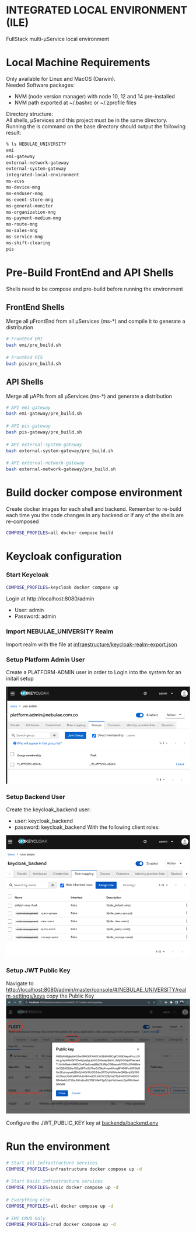 # INTEGRATED LOCAL ENVIRONMENT (ILE)
FullStack multi-µService local environment

# Local Machine Requirements

Only available for Linux and MacOS (Darwin).  
Needed Software packages:
- NVM (node version manager) with node 10, 12 and 14 pre-installed
- NVM path exported at ~/.bashrc or  ~/.zprofile files

Directory structure:  
All shells, µServices and this project must be in the same directory.  
Running the ls command on the base directory should output the following result:
```sh
% ls NEBULAE_UNIVERSITY
emi
emi-gateway
external-network-gateway
external-system-gateway
integrated-local-environment
ms-acss
ms-device-mng
ms-enduser-mng
ms-event-store-mng
ms-general-monitor
ms-organization-mng
ms-payment-medium-mng
ms-route-mng
ms-sales-mng
ms-service-mng
ms-shift-clearing
pis
````

# Pre-Build FrontEnd and API Shells

Shells need to be compose and pre-build before running the environment
## FrontEnd Shells
Merge all µFrontEnd from all µServices (ms-*) and compile it to generate a distribution
```sh
# FrontEnd EMI
bash emi/pre_build.sh

# FrontEnd PIS
bash pis/pre_build.sh
```

## API Shells
Merge all µAPIs from all µServices (ms-*) and generate a distribution
```sh
# API emi-gateway
bash emi-gateway/pre_build.sh

# API pis-gateway
bash pis-gateway/pre_build.sh

# API external-system-gateway
bash external-system-gateway/pre_build.sh

# API external-network-gateway
bash external-network-gateway/pre_build.sh
```


# Build docker compose environment
Create docker images for each shell and backend.  Remember to re-build each time you the code changes in any backend or if any of the shells are re-composed
```bash
COMPOSE_PROFILES=all docker compose build
````

# Keycloak configuration

### Start Keycloak
```bash
COMPOSE_PROFILES=keycloak docker compose up
```

Login at http://localhost:8080/admin  
- User: admin
- Password: admin

### Import NEBULAE_UNIVERSITY Realm
Import realm with the file at [infraestructure/keycloak-realm-export.json](infraestructure/keycloak-realm-export.json)

### Setup Platform Admin User
Create a PLATFORM-ADMIN user in order to LogIn into the system for an initail setup  

![Alt text](docs/assets/keycloak_paltform_admin.png?raw=true "keycloak PLATFORM-ADMIN")


### Setup Backend User
Create the keycloak_backend user:
- user: keycloak_backend
- password: keycloak_backend
With the following client roles:  

![Alt text](docs/assets/keycloak_backend_user.png?raw=true "keycloak_backend")

### Setup JWT Public Key
Navigate to [http://localhost:8080/admin/master/console/#/NEBULAE_UNIVERSITY/realm-settings/keys](http://localhost:8080/admin/master/console/#/NEBULAE_UNIVERSITY/realm-settings/keys) copy the Public Key  
![Alt text](docs/assets/keycloak_real_public_key.png?raw=true "keycloak Public Key")

Configure the JWT_PUBLIC_KEY key at [backends/backend.env](backends/backend.env) 

# Run the environment
```bash
# Start all infrastructure services 
COMPOSE_PROFILES=infrastructure docker compose up -d

# Start basic infrastructure services 
COMPOSE_PROFILES=basic docker compose up -d

# Everything else
COMPOSE_PROFILES=all docker compose up -d

# EMI CRUD Only
COMPOSE_PROFILES=crud docker compose up -d
```
